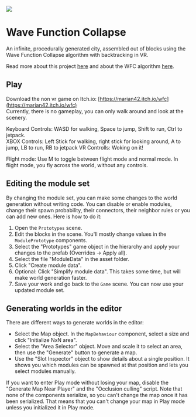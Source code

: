 ![](https://i.imgur.com/vL80izv.jpg)

# Wave Function Collapse

An infinite, procedurally generated city, assembled out of blocks using the Wave Function Collapse algorithm with backtracking in VR.

Read more about this project [here](https://marian42.de/article/wfc/) and about the WFC algorithm [here](https://github.com/mxgmn/WaveFunctionCollapse).

## Play

Download the non vr game on Itch.io: [https://marian42.itch.io/wfc](https://marian42.itch.io/wfc)  
Currently, there is no gameplay, you can only walk around and look at the scenery.

Keyboard Controls: WASD for walking, Space to jump, Shift to run, Ctrl to jetpack.  
XBOX Controls: Left Stick for walking, right stick for looking around, A to jump, LB to run, RB to jetpack
VR Controlls: Woking on it!

Flight mode: Use M to toggle between flight mode and normal mode. In flight mode, you fly across the world, without any controls.

## Editing the module set

By changing the module set, you can make some changes to the world generation without writing code.
You can disable or enable modules, change their spawn probability, their connectors, their neighbor rules or you can add new ones.
Here is how to do it:

1. Open the `Prototypes` scene.
2. Edit the blocks in the scene. You'll mostly change values in the `ModulePrototype` components.
3. Select the "Prototypes" game object in the hierarchy and apply your changes to the prefab (Overrides -> Apply all).
4. Select the file "ModuleData" in the asset folder.
5. Click "Create module data".
6. Optional: Click "Simplify module data". This takes some time, but will make world generation faster.
7. Save your work and go back to the `Game` scene. You can now use your updated module set.

## Generating worlds in the editor

There are different ways to generate worlds in the editor:

- Select the Map object. In the `MapBehaviour` component, select a size and click "Initialize NxN area".
- Select the "Area Selector" object.
Move and scale it to select an area, then use the "Generate" button to generate a map.
- Use the "Slot Inspector" object to show details about a single position.
It shows you which modules can be spawned at that position and lets you select modules manually.

If you want to enter Play mode without losing your map, disable the "Generate Map Near Player" and the "Occlusion culling" script.
Note that none of the components serialize, so you can't change the map once it has been serialized.
That means that you can't change your map in Play mode unless you initialized it in Play mode.
